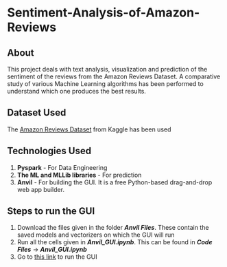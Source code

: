 # Sentiment-Analysis-of-Amazon-Reviews
## About
This project deals with text analysis, visualization and prediction of the sentiment of the reviews from the Amazon Reviews Dataset. A comparative study of various Machine Learning algorithms has been performed to understand which one produces the best results.

## Dataset Used
The [Amazon Reviews Dataset](https://www.kaggle.com/bittlingmayer/amazonreviews) from Kaggle has been used

## Technologies Used
1. **Pyspark** - For Data Engineering
2. **The ML and MLLib libraries** - For prediction
3. **Anvil** - For building the GUI. It is a free Python-based drag-and-drop web app builder.

## Steps to run the GUI
1. Download the files given in the folder ***Anvil Files***. These contain the saved models and vectorizers on which the GUI will run
2. Run all the cells given in ***Anvil_GUI.ipynb***. This can be found in ***Code Files*** -> ***Anvil_GUI.ipynb***
3. Go to [this link](https://CZNWQDQQC76FC5MI.anvil.app/CTX52FSLFD4YJVPTIRVSXLSV) to run the GUI


